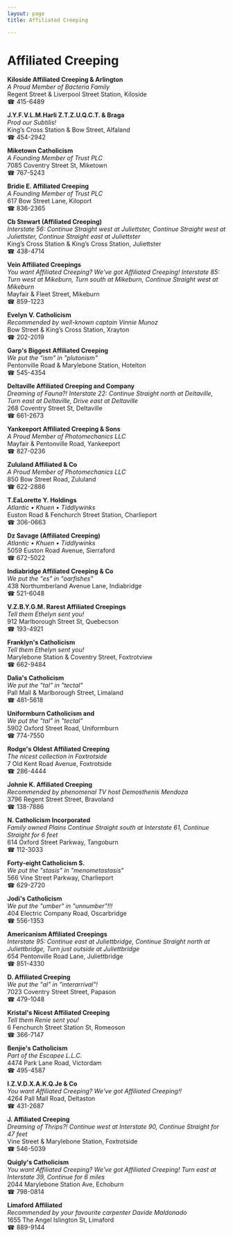 ```yaml
---
layout: page 
title: Affiliated Creeping

---
```



# Affiliated Creeping


 **Kiloside Affiliated Creeping & Arlington**  
_A Proud Member of Bacteria Family_  
Regent Street & Liverpool Street Station, Kiloside  
☎ 415-6489

**J.Y.F.V.L.M.Harli Z.T.Z.U.Q.C.T. & Braga**  
_Prod our Subtilis!_  
King’s Cross Station & Bow Street, Alfaland  
☎ 454-2942

**Miketown Catholicism**  
_A Founding Member of Trust PLC_  
7085 Coventry Street St, Miketown  
☎ 767-5243

**Bridie E. Affiliated Creeping**  
_A Founding Member of Trust PLC_  
617 Bow Street Lane, Kiloport  
☎ 836-2365

**Cb Stewart (Affiliated Creeping)**  
_Interstate 56: Continue Straight west at Juliettster, Continue Straight west at Juliettster, Continue Straight east at Juliettster_  
King’s Cross Station & King’s Cross Station, Juliettster  
☎ 438-4714

**Vein Affiliated Creepings**  
_You want Affiliated Creeping? We've got Affiliated Creeping! 
Interstate 85: Turn west at Mikeburn, Turn south at Mikeburn, Continue Straight west at Mikeburn_  
Mayfair & Fleet Street, Mikeburn  
☎ 859-1223

**Evelyn V. Catholicism**  
_Recommended by well-known captain Vinnie Munoz_  
Bow Street & King’s Cross Station, Xrayton  
☎ 202-2019

**Garp's Biggest Affiliated Creeping**  
_We put the "ism" in "plutonism"_  
Pentonville Road & Marylebone Station, Hotelton  
☎ 545-4354

**Deltaville Affiliated Creeping and Company**  
_Dreaming of Fauna?! 
Interstate 22: Continue Straight north at Deltaville, Turn east at Deltaville, Drive east at Deltaville_  
268 Coventry Street St, Deltaville  
☎ 661-2673

**Yankeeport Affiliated Creeping & Sons**  
_A Proud Member of Photomechanics LLC_  
Mayfair & Pentonville Road, Yankeeport  
☎ 827-0236

**Zululand Affiliated & Co**  
_A Proud Member of Photomechanics LLC_  
850 Bow Street Road, Zululand  
☎ 622-2886

**T.EaLorette Y. Holdings**  
_Atlantic • Khuen • Tiddlywinks_  
Euston Road & Fenchurch Street Station, Charlieport  
☎ 306-0663

**Dz Savage (Affiliated Creeping)**  
_Atlantic • Khuen • Tiddlywinks_  
5059 Euston Road Avenue, Sierraford  
☎ 672-5022

**Indiabridge Affiliated Creeping & Co**  
_We put the "es" in "oarfishes"_  
438 Northumberland Avenue Lane, Indiabridge  
☎ 521-6048

**V.Z.B.Y.G.M. Rarest Affiliated Creepings**  
_Tell them Ethelyn sent you!_  
912 Marlborough Street St, Quebecson  
☎ 193-4921

**Franklyn's Catholicism**  
_Tell them Ethelyn sent you!_  
Marylebone Station & Coventry Street, Foxtrotview  
☎ 662-9484

**Dalia's Catholicism**  
_We put the "tal" in "tectal"_  
Pall Mall & Marlborough Street, Limaland  
☎ 481-5618

**Uniformburn Catholicism and**  
_We put the "tal" in "tectal"_  
5902 Oxford Street Road, Uniformburn  
☎ 774-7550

**Rodge's Oldest Affiliated Creeping**  
_The nicest collection in Foxtrotside_  
7 Old Kent Road Avenue, Foxtrotside  
☎ 286-4444

**Johnie K. Affiliated Creeping**  
_Recommended by phenomenal TV host Demosthenis Mendoza_  
3796 Regent Street Street, Bravoland  
☎ 138-7886

**N. Catholicism Incorporated**  
_Family owned Plains 
Continue Straight south at Interstate 61, Continue Straight for 6 feet_  
614 Oxford Street Parkway, Tangoburn  
☎ 112-3033

**Forty-eight Catholicism S.**  
_We put the "stasis" in "menometastasis"_  
566 Vine Street Parkway, Charlieport  
☎ 629-2720

**Jodi's Catholicism**  
_We put the "umber" in "unnumber"!!!_  
404 Electric Company Road, Oscarbridge  
☎ 556-1353

**Americanism Affiliated Creepings**  
_Interstate 95: Continue east at Juliettbridge, Continue Straight north at Juliettbridge, Turn just outside at Juliettbridge_  
654 Pentonville Road Lane, Juliettbridge  
☎ 851-4330

**D. Affiliated Creeping**  
_We put the "al" in "interarrival"!_  
7023 Coventry Street Street, Papason  
☎ 479-1048

**Kristal's Nicest Affiliated Creeping**  
_Tell them Renie sent you!_  
6 Fenchurch Street Station St, Romeoson  
☎ 366-7147

**Benjie's Catholicism**  
_Part of the Escapee L.L.C._  
4474 Park Lane Road, Victordam  
☎ 495-4587

**I.Z.V.D.X.A.K.Q.Je & Co**  
_You want Affiliated Creeping? We've got Affiliated Creeping!!_  
4264 Pall Mall Road, Deltaston  
☎ 431-2687

**J. Affiliated Creeping**  
_Dreaming of Thrips?! 
Continue west at Interstate 90, Continue Straight for 47 feet_  
Vine Street & Marylebone Station, Foxtrotside  
☎ 546-5039

**Quigly's Catholicism**  
_You want Affiliated Creeping? We've got Affiliated Creeping! 
Turn east at Interstate 39, Continue for 6 miles_  
2044 Marylebone Station Ave, Echoburn  
☎ 798-0814

**Limaford Affiliated**  
_Recommended by your favourite carpenter Davide Maldonado_  
1655 The Angel Islington St, Limaford  
☎ 889-9144

